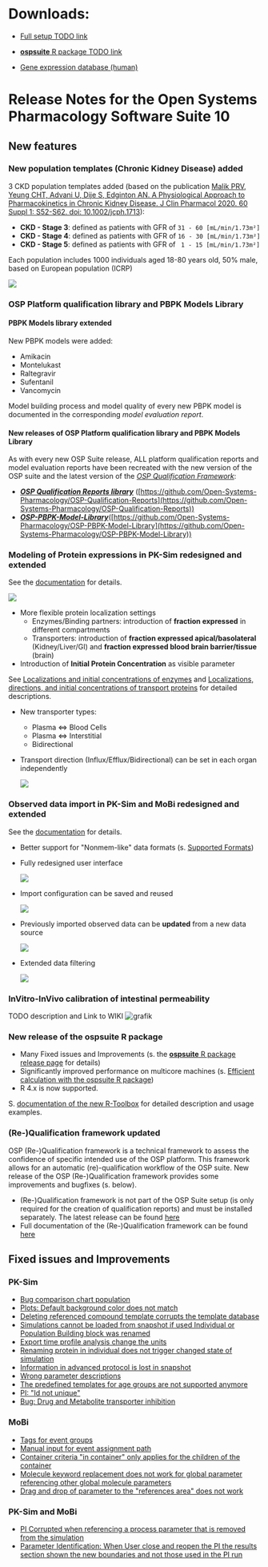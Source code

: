 # Downloads:

- [Full setup TODO link](XXX)

- [**ospsuite** R package TODO link](XXX)

- [Gene expression database (human)](https://github.com/Open-Systems-Pharmacology/Gene-Expression-Databases/releases/download/v2.0.0/GENEDB_human.expressionDb)

# Release Notes for the Open Systems Pharmacology Software Suite 10

## New features

### New population templates (Chronic Kidney Disease) added

3 CKD population templates added (based on the publication [Malik PRV, Yeung CHT, Advani U, Dije S, Edginton AN. A Physiological Approach to Pharmacokinetics in Chronic Kidney Disease. J Clin Pharmacol 2020. 60 Suppl 1: S52-S62. doi: 10.1002/jcph.1713](https://accp1.onlinelibrary.wiley.com/doi/full/10.1002/jcph.1713)):
* **CKD - Stage 3**: defined as patients with GFR of `31 - 60 [mL/min/1.73m²]`
* **CKD - Stage 4**: defined as patients with GFR of `16 - 30 [mL/min/1.73m²]`
* **CKD - Stage 5**: defined as patients with GFR of   ` 1 - 15 [mL/min/1.73m²]`

Each population includes 1000 individuals aged 18-80 years old, 50% male, based on European population (ICRP)

![](https://user-images.githubusercontent.com/25061876/127352299-413b934e-0a31-4be2-ac1f-adffe80f973a.PNG)

### OSP Platform qualification library and PBPK Models Library
#### PBPK Models library extended
New PBPK models were added:
* Amikacin
* Montelukast
* Raltegravir
* Sufentanil
* Vancomycin

Model building process and model quality of every new PBPK model is documented in the corresponding _model evaluation report_. 
#### New releases of OSP Platform qualification library and PBPK Models Library
As with every new OSP Suite release, ALL platform qualification reports and model evaluation reports have been recreated with the new version of the OSP suite and the latest version of the [_OSP Qualification Framework_](https://github.com/Open-Systems-Pharmacology/QualificationPlan/releases/latest):
* [**_OSP Qualification Reports library_**](https://github.com/Open-Systems-Pharmacology/OSP-Qualification-Reports) ([https://github.com/Open-Systems-Pharmacology/OSP-Qualification-Reports](https://github.com/Open-Systems-Pharmacology/OSP-Qualification-Reports))
* [**_OSP-PBPK-Model-Library_**](https://github.com/Open-Systems-Pharmacology/OSP-PBPK-Model-Library)([https://github.com/Open-Systems-Pharmacology/OSP-PBPK-Model-Library](https://github.com/Open-Systems-Pharmacology/OSP-PBPK-Model-Library))

### Modeling of Protein expressions in PK-Sim redesigned and extended
See the [documentation](https://docs.open-systems-pharmacology.org/working-with-pk-sim/pk-sim-documentation/pk-sim-expression-data) for details.

![](https://user-images.githubusercontent.com/25061876/127345732-874fac2b-220a-40f5-8f5c-92bcdd59128c.PNG)

* More flexible protein localization settings
  * Enzymes/Binding partners: introduction of **fraction expressed** in different compartments
  * Transporters: introduction of **fraction expressed apical/basolateral** (Kidney/Liver/GI) and **fraction expressed blood brain barrier/tissue** (brain)
* Introduction of **Initial Protein Concentration** as visible parameter

See [Localizations and initial concentrations of enzymes](https://docs.open-systems-pharmacology.org/working-with-pk-sim/pk-sim-documentation/pk-sim-expression-data#localizations-and-initial-concentrations-of-enzymes) and [Localizations, directions, and initial concentrations of transport proteins](https://docs.open-systems-pharmacology.org/working-with-pk-sim/pk-sim-documentation/pk-sim-expression-data#localizations-directions-and-initial-concentrations-of-transport-proteins) for detailed descriptions.

* New transporter types:
  * Plasma <=> Blood Cells
  * Plasma <=> Interstitial
  * Bidirectional

* Transport direction (Influx/Efflux/Bidirectional) can be set in each organ independently

  ![](https://gblobscdn.gitbook.com/assets%2F-LNl6UIiFP7k0sNQthlR%2Fsync%2F59ea81127a226c02aa651a638378bb80308da5d8.png?alt=media)

### Observed data import in PK-Sim and MoBi redesigned and extended

See the [documentation](https://docs.open-systems-pharmacology.org/shared-tools-and-example-workflows/import-edit-observed-data) for details.

* Better support for "Nonmem-like" data formats (s. [Supported Formats](https://docs.open-systems-pharmacology.org/shared-tools-and-example-workflows/import-edit-observed-data#supported-formats))

* Fully redesigned user interface

  ![](https://gblobscdn.gitbook.com/assets%2F-LNl6UIiFP7k0sNQthlR%2Fsync%2F8e87a7442c2e18566eed7136718bf39da826c8ff.png?alt=media)

* Import configuration can be saved and reused

  ![](https://firebasestorage.googleapis.com/v0/b/gitbook-28427.appspot.com/o/assets%2F-LNl6UIiFP7k0sNQthlR%2Fsync%2F882f7fd4813c22d4dca87ce8d5700c4838b757f7.PNG?generation=1627477017995096&alt=media)

* Previously imported observed data can be **updated** from a new data source

  ![](https://gblobscdn.gitbook.com/assets%2F-LNl6UIiFP7k0sNQthlR%2Fsync%2Fdecc0becc12850ba17ccdf9306d85f9ad81779b7.png?alt=media)

* Extended data filtering

  ![](https://firebasestorage.googleapis.com/v0/b/gitbook-28427.appspot.com/o/assets%2F-LNl6UIiFP7k0sNQthlR%2Fsync%2Fd5c36dd11136d5f29c6e42ae08f7bd86570e33ac.png?generation=1624564037744769&alt=media)

### InVitro-InVivo calibration of intestinal permeability
TODO description and Link to WIKI 
![grafik](https://user-images.githubusercontent.com/25061876/137127894-edd9fe18-d992-4418-a330-91b2e5704ce2.png)

### New release of the **ospsuite** R package

* Many Fixed issues and Improvements (s. the [**ospsuite** R package release page](https://github.com/Open-Systems-Pharmacology/OSPSuite-R/releases/tag/v10.0.70) for details)
* Significantly improved performance on multicore machines (s. [Efficient calculation with the ospsuite R package](https://www.open-systems-pharmacology.org/OSPSuite-R/articles/efficient-calculations.html))
* R 4.x is now supported.

S. [documentation of the new R-Toolbox](https://www.open-systems-pharmacology.org/OSPSuite-R/) for detailed description and usage examples.

### (Re-)Qualification framework updated
OSP (Re-)Qualification framework is a technical framework to assess the confidence of specific intended use of the OSP platform. This framework allows for an automatic (re)-qualification workflow of the OSP suite. New release of the OSP (Re-)Qualification framework provides some improvements and bugfixes (s. below).

* (Re-)Qualification framework is not part of the OSP Suite setup (is only required for the creation of qualification reports) and must be installed separately. The latest release can be found [here](https://github.com/Open-Systems-Pharmacology/QualificationPlan/releases/latest)
* Full documentation of the (Re-)Qualification framework can be found [here](https://docs.open-systems-pharmacology.org/shared-tools-and-example-workflows/qualification)

## Fixed issues and Improvements

### PK-Sim

* [Bug comparison chart population](https://github.com/Open-Systems-Pharmacology/PK-Sim/issues/1825)
* [Plots: Default background color does not match](https://github.com/Open-Systems-Pharmacology/PK-Sim/issues/1822)
* [Deleting referenced compound template corrupts the template database](https://github.com/Open-Systems-Pharmacology/PK-Sim/issues/1498)
* [Simulations cannot be loaded from snapshot if used Individual or Population Building block was renamed](https://github.com/Open-Systems-Pharmacology/PK-Sim/issues/1662)
* [Export time profile analysis change the units](https://github.com/Open-Systems-Pharmacology/PK-Sim/issues/1640)
* [Renaming protein in individual does not trigger changed state of simulation](https://github.com/Open-Systems-Pharmacology/PK-Sim/issues/1451)
* [Information in advanced protocol is lost in snapshot](https://github.com/Open-Systems-Pharmacology/PK-Sim/issues/1601)
* [Wrong parameter descriptions](https://github.com/Open-Systems-Pharmacology/PK-Sim/issues/1810)
* [The predefined templates for age groups are not supported anymore](https://github.com/Open-Systems-Pharmacology/PK-Sim/issues/1679)
* [PI: "Id not unique"](https://github.com/Open-Systems-Pharmacology/PK-Sim/issues/1299)
* [Bug: Drug and Metabolite transporter inhibition](https://github.com/Open-Systems-Pharmacology/PK-Sim/issues/1861)

### MoBi

* [Tags for event groups](https://github.com/Open-Systems-Pharmacology/MoBi/issues/487)
* [Manual input for event assignment path](https://github.com/Open-Systems-Pharmacology/MoBi/issues/485)
* [Container criteria "in container" only applies for the children of the container](https://github.com/Open-Systems-Pharmacology/MoBi/issues/523)
* [Molecule keyword replacement does not work for global parameter referencing other global molecule parameters](https://github.com/Open-Systems-Pharmacology/OSPSuite.Core/issues/832)
* [Drag and drop of parameter to the "references area" does not work](https://github.com/Open-Systems-Pharmacology/MoBi/issues/507)

### PK-Sim and MoBi

* [PI Corrupted when referencing a process parameter that is removed from the simulation](https://github.com/Open-Systems-Pharmacology/OSPSuite.Core/issues/497)
* [Parameter  Identification: When User close and reopen the PI the results section  shown the new boundaries and not those used in the PI run](https://github.com/Open-Systems-Pharmacology/OSPSuite.Core/issues/818)

